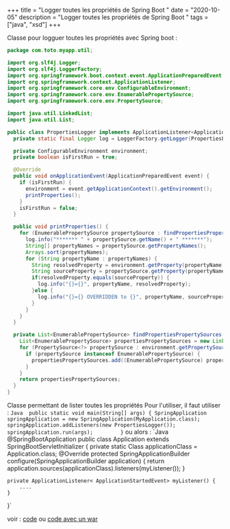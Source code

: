 +++
title = "Logger toutes les propriétés de Spring Boot "
date = "2020-10-05"
description = "Logger toutes les propriétés de Spring Boot "
tags = ["java", "xsd"]
+++

Classe pour logguer toutes les propriétés avec Spring boot :
```Java
package com.toto.myapp.util;

import org.slf4j.Logger;
import org.slf4j.LoggerFactory;
import org.springframework.boot.context.event.ApplicationPreparedEvent;
import org.springframework.context.ApplicationListener;
import org.springframework.core.env.ConfigurableEnvironment;
import org.springframework.core.env.EnumerablePropertySource;
import org.springframework.core.env.PropertySource;

import java.util.LinkedList;
import java.util.List;

public class PropertiesLogger implements ApplicationListener<ApplicationPreparedEvent> {
  private static final Logger log = LoggerFactory.getLogger(PropertiesLogger.class);

  private ConfigurableEnvironment environment;
  private boolean isFirstRun = true;

  @Override
  public void onApplicationEvent(ApplicationPreparedEvent event) {
    if (isFirstRun) {
      environment = event.getApplicationContext().getEnvironment();
      printProperties();
    }
    isFirstRun = false;
  }

  public void printProperties() {
    for (EnumerablePropertySource propertySource : findPropertiesPropertySources()) {
      log.info("******* " + propertySource.getName() + " *******");
      String[] propertyNames = propertySource.getPropertyNames();
      Arrays.sort(propertyNames);
      for (String propertyName : propertyNames) {
        String resolvedProperty = environment.getProperty(propertyName);
        String sourceProperty = propertySource.getProperty(propertyName).toString();
        if(resolvedProperty.equals(sourceProperty)) {
          log.info("{}={}", propertyName, resolvedProperty);
        }else {
          log.info("{}={} OVERRIDDEN to {}", propertyName, sourceProperty, resolvedProperty);
        }
      }
    }
  }

  private List<EnumerablePropertySource> findPropertiesPropertySources() {
    List<EnumerablePropertySource> propertiesPropertySources = new LinkedList<>();
    for (PropertySource<?> propertySource : environment.getPropertySources()) {
      if (propertySource instanceof EnumerablePropertySource) {
        propertiesPropertySources.add((EnumerablePropertySource) propertySource);
      }
    }
    return propertiesPropertySources;
  }
}
```


Classe permettant de lister toutes les propriétés
Pour l'utiliser, il faut utiliser : 
`Java 
public static void main(String[] args) {
        SpringApplication springApplication = new SpringApplication(MyApplication.class);
        springApplication.addListeners(new PropertiesLogger());
        springApplication.run(args);        
}`
ou alors : 
`Java
@SpringBootApplication
public class Application extends SpringBootServletInitializer {
    private static Class<Application> applicationClass = Application.class;
    @Override
    protected SpringApplicationBuilder configure(SpringApplicationBuilder application) {
        return application.sources(applicationClass).listeners(myListener());
    }

    private ApplicationListener< ApplicationStartedEvent> myListener() {
        ....
    }

}`

voir : 
[code](https://stackoverflow.com/questions/48212761/how-to-log-all-active-properties-of-a-spring-boot-application-before-the-beans-i/48212783#48212783)
ou
[code avec un war](https://github.com/spring-projects/spring-boot/issues/2636#issuecomment-78434103)